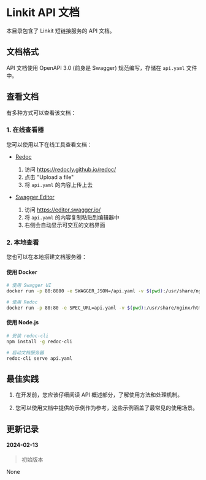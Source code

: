 # Linkit API 文档

本目录包含了 Linkit 短链接服务的 API 文档。

## 文档格式

API 文档使用 OpenAPI 3.0 (前身是 Swagger) 规范编写，存储在 `api.yaml` 文件中。

## 查看文档

有多种方式可以查看该文档：

### 1. 在线查看器

您可以使用以下在线工具查看文档：

- [Redoc](https://redocly.github.io/redoc/)
  1. 访问 https://redocly.github.io/redoc/
  2. 点击 "Upload a file"
  3. 将 `api.yaml` 的内容上传上去

- [Swagger Editor](https://editor.swagger.io/)
  1. 访问 https://editor.swagger.io/
  2. 将 `api.yaml` 的内容复制粘贴到编辑器中
  3. 右侧会自动显示可交互的文档界面

### 2. 本地查看

您也可以在本地搭建文档服务器：

#### 使用 Docker

```bash
# 使用 Swagger UI
docker run -p 80:8080 -e SWAGGER_JSON=/api.yaml -v $(pwd):/usr/share/nginx/html/api swaggerapi/swagger-ui

# 使用 Redoc
docker run -p 80:80 -e SPEC_URL=api.yaml -v $(pwd):/usr/share/nginx/html redocly/redoc
```

#### 使用 Node.js

```bash
# 安装 redoc-cli
npm install -g redoc-cli

# 启动文档服务器
redoc-cli serve api.yaml
```

## 最佳实践

1. 在开发前，您应该仔细阅读 API 概述部分，了解使用方法和处理机制。

2. 您可以使用文档中提供的示例作为参考，这些示例涵盖了最常见的使用场景。


## 更新记录

#### 2024-02-13

> 初始版本 

None